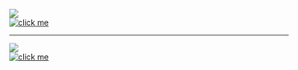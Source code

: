 <img src="https://readme-typing-svg.herokuapp.com/?color=%23FFA500&lines=Personal+Porfolio+1"></img><br>
[![click me](https://img.shields.io/badge/Porfolio-click%20here-orange)](https://mte-tonmoy.github.io/SP-V/)

<hr>

<img src="https://readme-typing-svg.herokuapp.com/?color=%23FFA500&lines=Personal+Porfolio+2"></img><br>
[![click me](https://img.shields.io/badge/Porfolio-click%20here-orange)](https://mte-tonmoy.github.io/Personal-Porfolio/)


